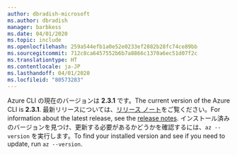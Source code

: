 ```yaml
---
author: dbradish-microsoft
ms.author: dbradish
manager: barbkess
ms.date: 04/01/2020
ms.topic: include
ms.openlocfilehash: 259a544efb1a0e52e0233ef2882b28fc74ce89bb
ms.sourcegitcommit: 712c8ca6457552b6b7a8866c1370a6ec51d07f2c
ms.translationtype: HT
ms.contentlocale: ja-JP
ms.lasthandoff: 04/01/2020
ms.locfileid: "80573283"
---
```

<span data-ttu-id="d82d4-101">Azure CLI の現在のバージョンは __2.3.1__ です。</span><span class="sxs-lookup"><span data-stu-id="d82d4-101">The current version of the Azure CLI is __2.3.1__.</span></span> <span data-ttu-id="d82d4-102">最新リリースについては、[リリース ノート](../release-notes-azure-cli.md)をご覧ください。</span><span class="sxs-lookup"><span data-stu-id="d82d4-102">For information about the latest release, see the [release notes](../release-notes-azure-cli.md).</span></span> <span data-ttu-id="d82d4-103">インストール済みのバージョンを見つけ、更新する必要があるかどうかを確認するには、`az --version` を実行します。</span><span class="sxs-lookup"><span data-stu-id="d82d4-103">To find your installed version and see if you need to update, run `az --version`.</span></span>
